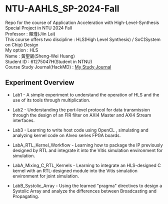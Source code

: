 # NTU-AAHLS_SP-2024-Fall
Repo for the course of Application Acceleration with High-Level-Synthesis Special Project in NTU 2024 Fall  <br />
Professor : 賴瑾(Jiin Lai) <br />
This course offers two discipline : HLS(High Level Synthesis) / SoC(System on Chip) Design <br />
My option : HLS <br />
Name : 黃聖崴(Sheng-Wei Huang)  <br />
Student ID : 61275047H(Student in NTNU) <br />
Course Study Journal(HackMD) : [My Study Journal](https://hackmd.io/6AQMizsjS-eXy9o0s7xgsw)

## Experiment Overview
- Lab1 - A simple experiment to understand the operation of HLS and the use of its tools through multiplication.

- Lab2 - Understanding the port-level protocol for data transmission through the design of an FIR filter on AXI4 Master and AXI4 Stream interfaces.

- Lab3 - Learning to write host code using OpenCL , simulating and analyzing kernel code on Alveo series FPGA boards.

- LabA_RTL_Kernel_Workflow - Learning how to package the IP previously designed by RTL and integrate it into the Vitis simulation environment for simulation.

- LabA_Mixing_C_RTL_Kernels - Learning to integrate an HLS-designed C kernel with an RTL-designed module into the Vitis simulation environment for joint simulation.

- LabB_Systolic_Array - Using the learned "pragma" directives to design a Systolic Array and analyze the differences between Broadcasting and Propagating.
